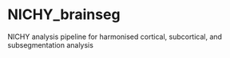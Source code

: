 # NICHY_brainseg
NICHY analysis pipeline for harmonised cortical, subcortical, and subsegmentation analysis
